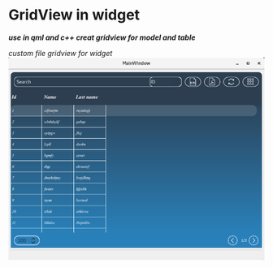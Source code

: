 # GridView in widget 
***use in qml and c++ creat gridview for model  and  table***



*custom file gridview  for widget*
![sampel](./Pic2.png "sampel")
